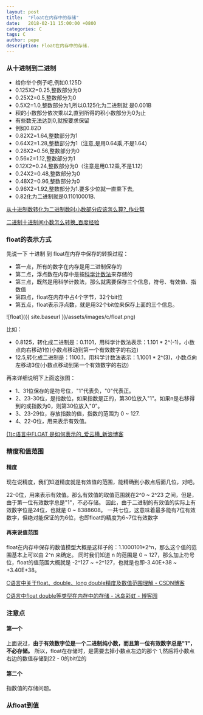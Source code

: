 ```yaml
---
layout: post
title:  "Float在内存中的存储"
date:   2018-02-11 15:00:00 +0800
categories: C
tags: C
author: pepe
description: Float在内存中的存储.
---
```


### **从十进制到二进制**

* 给你举个例子吧,例如0.125D
* 0.125X2=0.25,整数部分为0
* 0.25X2=0.5,整数部分为0
* 0.5X2=1.0,整数部分为1,所以0.125化为二进制就 是0.001B
* 积的小数部分依次乘以2,直到所得的积小数部分为0为止
* 有些数无法达到0,就按要求保留
* 例如0.82D
* 0.82X2=1.64,整数部分为1
* 0.64X2=1.28,整数部分为1（注意,是用0.64乘,不是1.64）
* 0.28X2=0.56,整数部分为0
* 0.56x2=1.12,整数部分为1
* 0.12X2=0.24,整数部分为0（注意是用0.12乘,不是1.12）
* 0.24X2=0.48,整数部分为0
* 0.48X2=0.96,整数部分为0
* 0.96X2=1.92,整数部分为1.要多少位就一直乘下去,
* 0.82化为二进制就是0.11010001B.


[从十进制数转化为二进制数时小数部分应该怎么算?_作业帮](https://www.zybang.com/question/1da4bfe5c6472c8e025396f47c92bae0.html)

[二进制十进制间小数怎么转换_百度经验](https://jingyan.baidu.com/article/425e69e6e93ca9be15fc1626.html)

### **float的表示方式**

先说一下 十进制 到 float在内存中保存的转换过程：

* 第一点，所有的数字在内存是用二进制保存的
* 第二点，浮点数在内存中是按[科学计数法][Scientific counting method-url]来存储的
* 第三点，既然是用科学计数法，那么就需要保存三个信息，符号、有效值、指数值
* 第四点，float在内存中占4个字节，32个bit位
* 第五点，float表示浮点数，就是用32个bit位来保存上面的三个信息。

![float]({{ site.baseurl }}/assets/images/c/float.png)

比如：

* 0.8125，转化成二进制是：0.1101，用科学计数法表示：1.101 * 2^(-1)，小数点向右移动1位(小数点移动到第一个有效数字的右边)
* 12.5,转化成二进制是：1100.1，用科学计数法表示：1.1001 * 2^(3)，小数点向左移动3位(小数点移动到第一个有效数字的右边)

再来详细说明下上面这张图：

* 1、31位保存的是符号位，"1"代表负，"0"代表正。
* 2、23-30位，是指数位，如果指数是正的，第30位放入"1"。如果n是右移得到的或指数为0，则第30位放入"0"。
* 3、23-29位，存放指数的值，指数的范围为 0 ~ 127.
* 4、22-0位，用来表示有效值。

[(1)c语言中FLOAT 是如何表示的_爱云横_新浪博客](http://blog.sina.com.cn/s/blog_70bab92301016zqm.html)

### **精度和值范围**

#### 精度

现在说精度，我们知道精度就是有效值的范围，能精确到小数点后面几位，对吧。

22-0位，用来表示有效值。那么有效值的取值范围就在2^0 ~ 2^23 之间，但是，
由于第一位有效数字总是"1"，不必存储。
因此，由于二进制的有效值的实际上有效数字位是24位，也就是 0 ~ 8388608。
一共七位，这意味着最多能有7位有效数字，但绝对能保证的为6位，也即float的精度为6~7位有效数字

#### 再来说值范围

float在内存中保存的数值模型大概是这样子的：1.1000101*2^n，那么这个值的范围基本上可以由 2^n 来确定。
同时我们知道 n 的范围是 0 ~ 127，那么加上符号位，float的值范围大概就是 -2^127 ~ +2^127，也就是也即-3.40E+38 ~ +3.40E+38。

[C语言中关于float、double、long double精度及数值范围理解 - CSDN博客](http://blog.csdn.net/zhenganzhong_csdn/article/details/50039289)

[C语言中float double等类型在内存中的存储 - 冰岛彩虹 - 博客园](https://www.cnblogs.com/bingdaocaihong/p/6993028.html)

### 注意点

#### 第一个
上面说过，**由于有效数字位是一个二进制纯小数，而且第一位有效数字总是"1"，不必存储。**
所以，float在存储时，是需要去掉小数点左边的那个 1,然后将小数点右边的数值存储到22 - 0的bit位的

#### 第二个
指数值的存储问题。




### **从float到值**









[Scientific counting method-url]:https://baike.baidu.com/item/%E7%A7%91%E5%AD%A6%E8%AE%B0%E6%95%B0%E6%B3%95/1612882?fr=aladdin

















